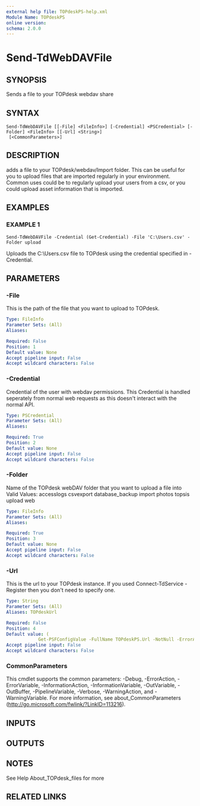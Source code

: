 ```yaml
---
external help file: TOPdeskPS-help.xml
Module Name: TOPdeskPS
online version:
schema: 2.0.0
---
```


# Send-TdWebDAVFile

## SYNOPSIS
Sends a file to your TOPdesk webdav share

## SYNTAX

```
Send-TdWebDAVFile [[-File] <FileInfo>] [-Credential] <PSCredential> [-Folder] <FileInfo> [[-Url] <String>]
 [<CommonParameters>]
```

## DESCRIPTION
adds a file to your TOPdesk/webdav/Import folder.
This can be useful for you to upload files that are imported regularly in your environment.
Common uses could be to regularly upload your users from a csv, or you could upload asset information that is imported.

## EXAMPLES

### EXAMPLE 1
```
Send-TdWebDAVFile -Credential (Get-Credential) -File 'C:\Users.csv' -Folder upload
```

Uploads the C:\Users.csv file to TOPdesk using the credential specified in -Credential.

## PARAMETERS

### -File
This is the path of the file that you want to upload to TOPdesk.

```yaml
Type: FileInfo
Parameter Sets: (All)
Aliases:

Required: False
Position: 1
Default value: None
Accept pipeline input: False
Accept wildcard characters: False
```

### -Credential
Credential of the user with webdav permissions.
This Credential is handled seperately from normal web requests as this doesn't interact with the normal API.

```yaml
Type: PSCredential
Parameter Sets: (All)
Aliases:

Required: True
Position: 2
Default value: None
Accept pipeline input: False
Accept wildcard characters: False
```

### -Folder
Name of the TOPdesk webDAV folder that you want to upload a file into
Valid Values:
accesslogs
csvexport
database_backup
import
photos
topsis
upload
web

```yaml
Type: FileInfo
Parameter Sets: (All)
Aliases:

Required: True
Position: 3
Default value: None
Accept pipeline input: False
Accept wildcard characters: False
```

### -Url
This is the url to your TOPdesk instance.
If you used Connect-TdService -Register then you don't need to specify one.

```yaml
Type: String
Parameter Sets: (All)
Aliases: TOPdeskUrl

Required: False
Position: 4
Default value: (
            Get-PSFConfigValue -FullName TOPdeskPS.Url -NotNull -ErrorAction Continue)
Accept pipeline input: False
Accept wildcard characters: False
```

### CommonParameters
This cmdlet supports the common parameters: -Debug, -ErrorAction, -ErrorVariable, -InformationAction, -InformationVariable, -OutVariable, -OutBuffer, -PipelineVariable, -Verbose, -WarningAction, and -WarningVariable.
For more information, see about_CommonParameters (http://go.microsoft.com/fwlink/?LinkID=113216).

## INPUTS

## OUTPUTS

## NOTES
See Help About_TOPdesk_files for more

## RELATED LINKS
